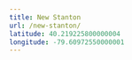 ```yaml
---
title: New Stanton
url: /new-stanton/
latitude: 40.219225800000004
longitude: -79.60972550000001
---
```

